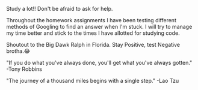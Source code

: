 Study a lot!!
Don't be afraid to ask for help.

Throughout the homework assignments I have been testing different methods of Googling to find an answer when I'm stuck.
I will try to manage my time better and stick to the times I have allotted for studying code.

Shoutout to the Big Dawk Ralph in Florida. Stay Positive, test Negative brotha.😂

"If you do what you've always done, you'll get what you've always gotten." -Tony Robbins

"The journey of a thousand miles begins with a single step." -Lao Tzu
